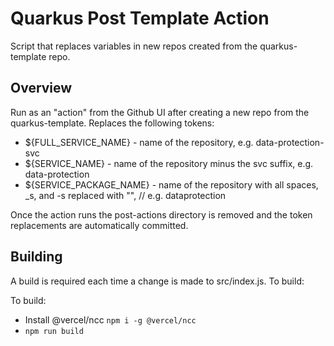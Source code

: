 # Quarkus Post Template Action
Script that replaces variables in new repos created from the quarkus-template repo.

## Overview
Run as an "action" from the Github UI after creating a new repo from the quarkus-template.  Replaces the following tokens:
 - ${FULL_SERVICE_NAME}    - name of the repository, e.g. data-protection-svc
 - ${SERVICE_NAME}         - name of the repository minus the svc suffix, e.g. data-protection
 - ${SERVICE_PACKAGE_NAME} - name of the repository with all spaces, _s, and -s replaced with "", // e.g. dataprotection

Once the action runs the post-actions directory is removed and the token replacements are automatically committed.

## Building
A build is required each time a change is made to src/index.js.  To build:

To build:
 - Install @vercel/ncc `npm i -g @vercel/ncc`
 - `npm run build`
